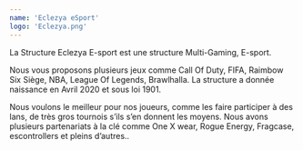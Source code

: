 ```yaml
---
name: 'Eclezya eSport'
logo: 'Eclezya.png'
---
```


La Structure Eclezya E-sport est une structure Multi-Gaming, E-sport.

Nous vous proposons plusieurs jeux comme Call Of Duty, FIFA, Raimbow Six Siège, NBA, League Of Legends, Brawlhalla. La structure a donnée naissance en Avril 2020 et sous loi 1901.

Nous voulons le meilleur pour nos joueurs, comme les faire participer à des lans, de très gros tournois s’ils s’en donnent les moyens. Nous avons plusieurs partenariats à la clé comme One X wear, Rogue Energy, Fragcase, escontrollers et pleins d’autres..
